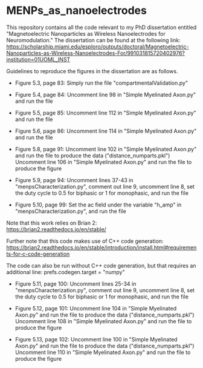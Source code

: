 # MENPs_as_nanoelectrodes
This repository contains all the code relevant to my PhD dissertation entitled "Magnetoelectric Nanoparticles as Wireless Nanoelectrodes for Neuromodulation."
The dissertation can be found at the following link: https://scholarship.miami.edu/esploro/outputs/doctoral/Magnetoelectric-Nanoparticles-as-Wireless-Nanoelectrodes-For/991031815720402976?institution=01UOML_INST

Guidelines to reproduce the figures in the dissertation are as follows.
- Figure 5.3, page 83: Simply run the file "compartmentalValidation.py"
  
- Figure 5.4, page 84: Uncomment line 98 in "Simple Myelinated Axon.py" and run the file
  
- Figure 5.5, page 85: Uncomment line 112 in "Simple Myelinated Axon.py" and run the file
  
- Figure 5.6, page 86: Uncomment line 114 in "Simple Myelinated Axon.py" and run the file
  
- Figure 5.8, page 91: Uncomment line 102 in "Simple Myelinated Axon.py" and run the file to produce the data ("distance_numparts.pkl")
                       Uncomment line 106 in "Simple Myelinated Axon.py" and run the file to produce the figure
  
- Figure 5.9, page 94: Uncomment lines 37-43 in "menpsCharacterization.py", comment out line 9, uncomment line 8, set the duty cycle to 0.5 for biphasic or 1 for monophasic, and run the file
  
- Figure 5.10, page 99: Set the ac field under the variable "h_amp" in "menpsCharacterization.py", and run the file

Note that this work relies on Brian 2: https://brian2.readthedocs.io/en/stable/

Further note that this code makes use of C++ code generation: https://brian2.readthedocs.io/en/stable/introduction/install.html#requirements-for-c-code-generation

The code can also be run without C++ code generation, but that requires an additional line: prefs.codegen.target = "numpy"
  
- Figure 5.11, page 100: Uncomment lines 25-34 in "menpsCharacterization.py", comment out line 9, uncomment line 8, set the duty cycle to 0.5 for biphasic or 1 for monophasic, and run the file
  
- Figure 5.12, page 101: Uncomment line 104 in "Simple Myelinated Axon.py" and run the file to produce the data ("distance_numparts.pkl")
                         Uncomment line 108 in "Simple Myelinated Axon.py" and run the file to produce the figure
  
- Figure 5.13, page 102: Uncomment line 100 in "Simple Myelinated Axon.py" and run the file to produce the data ("distance_numparts.pkl")
                         Uncomment line 110 in "Simple Myelinated Axon.py" and run the file to produce the figure
